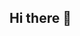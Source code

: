 ## Hi there 👋

<!--
**Anaalu7/Anaalu7** is a ✨ _special_ ✨ repository because its `README.md` (this file) appears on your GitHub profile.

# 👋 Hello! Welcome to my Github profile.
## My name is Ana Luiza and my nickname is "Analu"!

- 🔭 I’m currently working on Web Development intern at the Senado Federal through APEX Oracle, where I work with Oracle Database and the PL/SQL language. 
<img loading="lazy" src="https://cdn.jsdelivr.net/gh/devicons/devicon@latest/icons/oracle/oracle-original.svg" width="40" height="40" />

- 🌱 I’m currently learning ...
- 👯 I’m looking to collaborate on ...
- 🤔 I’m looking for help with ...
- 💬 Ask me about ...
- 📫 How to reach me: ...
- 😄 Pronouns: ...
- ⚡ Fun fact: ...
-->
